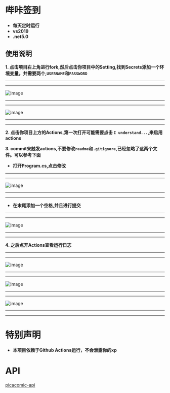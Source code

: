 # 哔咔签到
   
- **每天定时运行**
- **vs2019**
- **.net5.0**
 
## 使用说明


**1. 点击项目右上角进行fork,然后点击你项目中的Setting,找到Secrets添加一个环境变量。共需要两个,`USERNAME`和`PASSWORD`**


***
***

 ![image](https://github.com/FirmianaMarsili/picacomic-Punch/blob/main/asset/1.png)


***
***

 ![image](https://github.com/FirmianaMarsili/picacomic-Punch/blob/main/asset/2.png)

***
***


**2. 点击你项目上方的Actions,第一次打开可能需要点击 `I understand...`,来启用actions**




**3. commit来触发actions,不要修改`readme`和`.gitignore`,已经忽略了这两个文件。可以参考下面**


- **打开Program.cs,点击修改**


***
***

 ![image](https://github.com/FirmianaMarsili/picacomic-Punch/blob/main/asset/3.png)

***
***




- **在末尾添加一个空格,并且进行提交**


***
***

 ![image](https://github.com/FirmianaMarsili/picacomic-Punch/blob/main/asset/4.png)

***
***



**4. 之后点开Actions查看运行日志**

***
***

 ![image](https://github.com/FirmianaMarsili/picacomic-Punch/blob/main/asset/5.png)

***
***

 ![image](https://github.com/FirmianaMarsili/picacomic-Punch/blob/main/asset/6.png)
 
***
***

 ![image](https://github.com/FirmianaMarsili/picacomic-Punch/blob/main/asset/7.png)
 
 ***
 ***



# 特别声明

- **本项目依赖于Github Actions运行，不会泄露你的xp**

# API
 [picacomic-api](https://github.com/FirmianaMarsili/picacomic-api)
